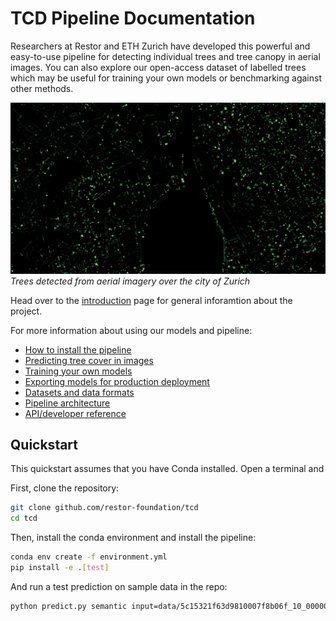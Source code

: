 # TCD Pipeline Documentation

Researchers at Restor and ETH Zurich have developed this powerful and easy-to-use pipeline for detecting individual trees and tree canopy in aerial images. You can also explore our open-access dataset of labelled trees which may be useful for training your own models or benchmarking against other methods.

![Zurich tree map, monochrome](images/zurich_trees_mono.jpg)
_Trees detected from aerial imagery over the city of Zurich_

Head over to the [introduction](introduction.md) page for general inforamtion about the project.

For more information about using our models and pipeline:

- [How to install the pipeline](install.md)
- [Predicting tree cover in images](prediction.md)
- [Training your own models](training.md)
- [Exporting models for production deployment](deployment.md)
- [Datasets and data formats](datasets.md)
- [Pipeline architecture](architecture.md)
- [API/developer reference](reference.md)

## Quickstart

This quickstart assumes that you have Conda installed. Open a terminal and

First, clone the repository:

```bash
git clone github.com/restor-foundation/tcd
cd tcd
```

Then, install the conda environment and install the pipeline:

```bash
conda env create -f environment.yml
pip install -e .[test]
```

And run a test prediction on sample data in the repo:

```bash
python predict.py semantic input=data/5c15321f63d9810007f8b06f_10_00000.tif output=test_prediction
```
